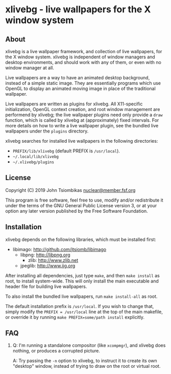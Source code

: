 xlivebg - live wallpapers for the X window system
=================================================

About
-----

xlivebg is a live wallpaper framework, and collection of live wallpapers, for
the X window system. xlivebg is independent of window managers and desktop
environments, and should work with any of them, or even with no window manager
at all.

Live wallpapers are a way to have an animated desktop background, instead of a
simple static image. They are essentially programs which use OpenGL to display
an animated moving image in place of the traditional wallpaper.

Live wallpapers are written as plugins for xlivebg. All X11-specific
initialization, OpenGL context creation, and root window management are
performend by xlivebg; the live wallpaper plugins need only provide a `draw`
function, which is called by xlivebg at (approximately) fixed intervals. For
more details on how to write a live wallpaper plugin, see the bundled live
wallpapers under the `plugins` directory.

xlivebg searches for installed live wallpapers in the following directories:
 - `PREFIX/lib/xlivebg` (default PREFIX is `/usr/local`).
 - `~/.local/lib/xlivebg`
 - `~/.xlivebg/plugins`

License
-------
Copyright (C) 2019 John Tsiombikas <nuclear@member.fsf.org>

This program is free software, feel free to use, modify and/or redistribute it
under the terms of the GNU General Public License version 3, or at your option
any later version published by the Free Software Foundation.

Installation
------------
xlivebg depends on the following libraries, which must be installed first:

  - libimago: http://github.com/jtsiomb/libimago
    - libpng: http://libpng.org
      - zlib: http://www.zlib.net
    - jpeglib: http://www.ijg.org

After installing all dependencies, just type `make`, and then `make install` as
root, to install system-wide. This will only install the main executable and
header file for building live wallpapers.

To also install the bundled live wallpapers, run `make install-all` as root.

The default installation prefix is `/usr/local`. If you wish to change that,
simply modify the `PREFIX = /usr/local` line at the top of the main makefile, or
override it by running `make PREFIX=some/path install` explicitly.

FAQ
---
1. Q: I'm running a standalone compositor (like `xcompmgr`), and xlivebg does
      nothing, or produces a corrupted picture.

   A: Try passing the `-n` option to xlivebg, to instruct it to create its own
      "desktop" window, instead of trying to draw on the root or virtual root.
